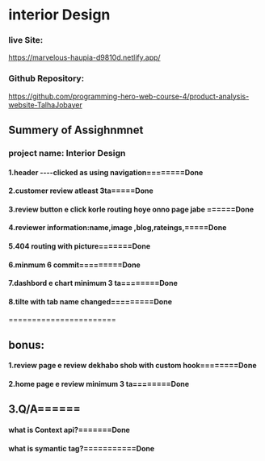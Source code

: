 # interior Design

### live Site:
https://marvelous-haupia-d9810d.netlify.app/
### Github Repository:
https://github.com/programming-hero-web-course-4/product-analysis-website-TalhaJobayer

## Summery of Assighnmnet
### project name: Interior Design
#### 1.header ----clicked as using navigation========Done
#### 2.customer review atleast 3ta=====Done
#### 3.review button e click korle routing hoye onno page jabe ======Done
#### 4.reviewer information:name,image ,blog,rateings,=====Done
#### 5.404 routing with picture=======Done
 #### 6.minmum 6 commit=========Done
#### 7.dashbord e chart minimum 3 ta========Done
#### 8.tilte  with tab name changed=========Done

=======================
## bonus:
#### 1.review page e review dekhabo shob with custom hook========Done
#### 2.home page e review minimum 3 ta========Done
## 3.Q/A======
#### what is Context api?=======Done
#### what is symantic tag?===========Done


